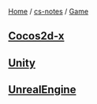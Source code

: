 [Home](https://mengxianbin.github.io) /
[cs-notes](https://mengxianbin.github.io/cs-notes/site) /
[Game](https://mengxianbin.github.io/cs-notes/site/Game)

## [Cocos2d-x](https://mengxianbin.github.io/cs-notes/site/Game/Cocos2d-x/)

## [Unity](https://mengxianbin.github.io/cs-notes/site/Game/Unity/)

## [UnrealEngine](https://mengxianbin.github.io/cs-notes/site/Game/UnrealEngine/)
